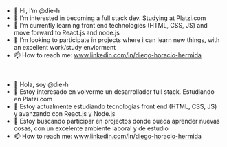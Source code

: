 - 👋 Hi, I’m @die-h
- 👀 I’m interested in becoming a full stack dev. Studying at Platzi.com
- 🌱 I’m currently learning front end technologies (HTML, CSS, JS) and move forward to React.js and node.js
- 💞️ I’m looking to participate in projects where i can learn new things, with an excellent work/study enviorment
- 📫 How to reach me: www.linkedin.com/in/diego-horacio-hermida 
<br/>

- 👋 Hola, soy @die-h
- 👀 Estoy interesado en volverme un desarrollador full stack. Estudiando en Platzi.com
- 🌱 Estoy actualmente estudiando tecnologías front end (HTML, CSS, JS) y avanzando con React.js y Node.js
- 💞️ Estoy buscando participar en projectos donde pueda aprender nuevas cosas, con un excelente ambiente laboral y de estudio
- 📫 How to reach me: www.linkedin.com/in/diego-horacio-hermida

<!---
die-h/die-h is a ✨ special ✨ repository because its `README.md` (this file) appears on your GitHub profile.
You can click the Preview link to take a look at your changes.
--->
